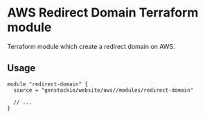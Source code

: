 # AWS Redirect Domain Terraform module

Terraform module which create a redirect domain on AWS.

## Usage

```hcl
module "redirect-domain" {
  source = "genstackio/website/aws//modules/redirect-domain"

  // ...
}
```
